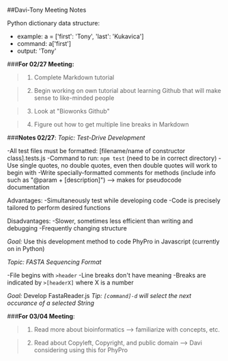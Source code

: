 ##Davi-Tony Meeting Notes

Python dictionary data structure:
* example: a = ['first': 'Tony', 'last': 'Kukavica']
* command: a['first']
* output: 'Tony'



###**For 02/27 Meeting:**
>1. Complete Markdown tutorial

>2. Begin working on own tutorial about learning Github that will make sense to like-minded people

>3. Look at "Biowonks Github"

>4. Figure out how to get multiple line breaks in Markdown



###**Notes 02/27**:
*Topic: Test-Drive Development*

-All test files must be formatted: [filename/name of constructor class].tests.js
-Command to run: `npm test` (need to be in correct directory)
-Use single quotes, no double quotes, even then double quotes will work to begin with
-Write specially-formatted comments for methods (include info such as "@param + [description]")
    --> makes for pseudocode documentation

Advantages:
-Simultaneously test while developing code
-Code is precisely tailored to perform desired functions

Disadvantages:
-Slower, sometimes less efficient than writing and debugging
-Frequently changing structure

*_Goal:_* Use this development method to code PhyPro in Javascript (currently on in Python)


*Topic: FASTA Sequencing Format*

-File begins with `>header`
-Line breaks don't have meaning
-Breaks are indicated by `>[headerX]` where X is a number

*_Goal:_* Develop FastaReader.js
_Tip: `[command]-d` will select the next occurance of a selected String_ 



###**For 03/04 Meeting**:

>1. Read more about bioinformatics --> familiarize with concepts, etc.

>2. Read about Copyleft, Copyright, and public domain --> Davi considering using this for PhyPro

